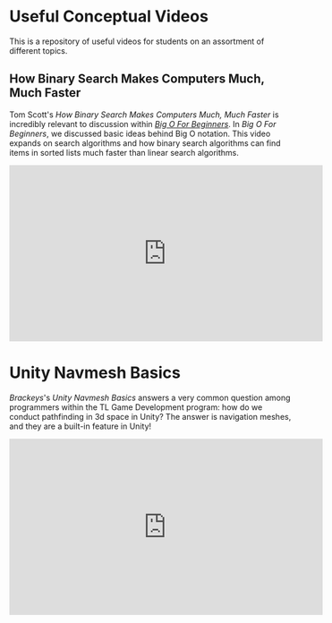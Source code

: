 # Useful Conceptual Videos

This is a repository of useful videos for students on an assortment of different topics.

## How Binary Search Makes Computers Much, Much Faster

Tom Scott's _How Binary Search Makes Computers Much, Much Faster_ is incredibly relevant to discussion within _[Big O For Beginners](./BigOForBeginners.md)_. In _Big O For Beginners_, we discussed basic ideas behind Big O notation. This video expands on search algorithms and how binary search algorithms can find items in sorted lists much faster than linear search algorithms.

<iframe width="560" height="315" src="https://www.youtube.com/embed/KXJSjte_OAI" title="YouTube video player" frameborder="0" allow="accelerometer; autoplay; clipboard-write; encrypted-media; gyroscope; picture-in-picture" allowfullscreen></iframe>

# Unity Navmesh Basics

_Brackeys_'s _Unity Navmesh Basics_ answers a very common question among programmers within the TL Game Development program: how do we conduct pathfinding in 3d space in Unity? The answer is navigation meshes, and they are a built-in feature in Unity!

<iframe width="560" height="315" src="https://www.youtube.com/embed/CHV1ymlw-P8" title="YouTube video player" frameborder="0" allow="accelerometer; autoplay; clipboard-write; encrypted-media; gyroscope; picture-in-picture" allowfullscreen></iframe>
